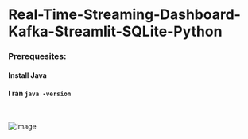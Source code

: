 # Real-Time-Streaming-Dashboard-Kafka-Streamlit-SQLite-Python

### Prerequesites: 

#### Install Java

#### I ran `java -version` 

<br>

![image](https://github.com/user-attachments/assets/13563f0f-53c1-48e4-8330-fdf774475201)
